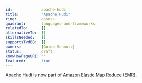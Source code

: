 ```yaml
---
id:             apache-hudi
title:      	"Apache Hudi"
ring:       	assess
quadrant:   	languages-and-frameworks
relatedTo:		[]
alternativeTo:	[]
skillsNeeded:	[]
supportsTvdBB:	[]
owners:         [Guido Schmutz] 
status:			draft
knowHowPageURI:	""  
featured:       true
---
```


Apache Hudi is now part of [Amazon Elastic Map Reduce (EMR)](https://docs.aws.amazon.com/emr/latest/ReleaseGuide/emr-hudi.html).

